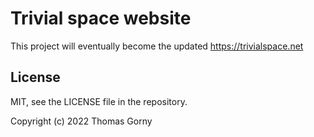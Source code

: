 # Trivial space website

This project will eventually become the updated https://trivialspace.net

## License

MIT, see the LICENSE file in the repository.

Copyright (c) 2022 Thomas Gorny
